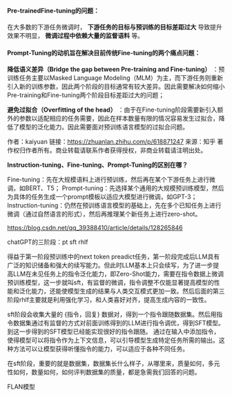 #### **Pre-trainedFine-tuning**的问题：

在大多数的下游任务微调时， **下游任务的目标与预训练的目标差距过大** 导致提升效果不明显， **微调过程中依赖大量的监督语料** 等。

#### Prompt-Tuning的动机旨在解决目前传统Fine-tuning的两个痛点问题：

**降低语义差异（Bridge the gap between Pre-training and Fine-tuning）** ：预训练任务主要以Masked Language Modeling（MLM）为主，而下游任务则重新引入新的训练参数，因此两个阶段的目标通常有较大差异。因此需要解决如何缩小Pre-training和Fine-tuning两个阶段目标差距过大的问题；

 **避免过拟合（Overfitting of the head）** ：由于在Fine-tuning阶段需要新引入额外的参数以适配相应的任务需要，因此在样本数量有限的情况容易发生过拟合，降低了模型的泛化能力。因此需要面对预训练语言模型的过拟合问题。



作者：kaiyuan
链接：https://zhuanlan.zhihu.com/p/618871247
来源：知乎
著作权归作者所有。商业转载请联系作者获得授权，非商业转载请注明出处。





**Instruction-tuning、Fine-tuning、Prompt-Tuning的区别在哪？**

Fine-tuning：先在大规模语料上进行预训练，然后再在某个下游任务上进行微调，如BERT、T5；
Prompt-tuning：先选择某个通用的大规模预训练模型，然后为具体的任务生成一个prompt模板以适应大模型进行微调，如GPT-3；
Instruction-tuning：仍然在预训练语言模型的基础上，先在多个已知任务上进行微调（通过自然语言的形式），然后再推理某个新任务上进行zero-shot。

https://blog.csdn.net/qq_39388410/article/details/128265846



chatGPT的三阶段：pt sft rhlf

得益于第一阶段预训练中的next token preadict任务，第一阶段完成后LLM具有广泛的知识储备和强大的续写能力。但此时LLM基本上只会续写，为了进一步提高LLM在未见任务上的指令泛化能力，即Zero-Shot能力，需要在指令数据上微调预训练模型，这一步就叫sft，有监督的微调，指令调整不仅能显著提高模型的性能和泛化能力，还能使模型生成的结果与人类交互模式更加一致。然后后面的第三阶段rhlf主要就是利用强化学习，和人类喜好对齐，提高生成内容的一致性。

sft阶段会收集大量的 {指令，回复} 数据对，得到一个指令跟随数据集。然后用指令数据集通过有监督的方式对前面训练得到的LLM进行指令调优，得到SFT模型。到这一步得到的SFT模型已经能实现很好的指令跟随。
通过在输入中添加指令，使得模型可以将指令作为上下文信息，可以引导模型生成特定任务所需的输出。这种方法可以让模型获得听懂指令的能力，可以适应于各种不同任务。

在sft阶段，重要的就是数据集，数据集长什么样子，从哪里来，质量如何，多元性如何，数量如何，如何评判数据集的质量，都是急需我们回答的问题。





FLAN模型
